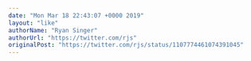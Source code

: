 ```yaml
---
date: "Mon Mar 18 22:43:07 +0000 2019"
layout: "like"
authorName: "Ryan Singer"
authorUrl: "https://twitter.com/rjs"
originalPost: "https://twitter.com/rjs/status/1107774461074391045"
---
```


